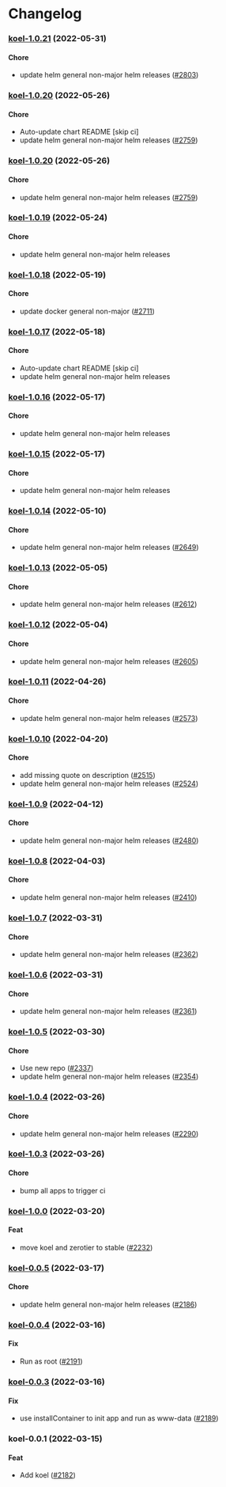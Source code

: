 # Changelog<br>


<a name="koel-1.0.21"></a>
### [koel-1.0.21](https://github.com/truecharts/apps/compare/koel-1.0.20...koel-1.0.21) (2022-05-31)

#### Chore

* update helm general non-major helm releases ([#2803](https://github.com/truecharts/apps/issues/2803))



<a name="koel-1.0.20"></a>
### [koel-1.0.20](https://github.com/truecharts/apps/compare/koel-1.0.19...koel-1.0.20) (2022-05-26)

#### Chore

* Auto-update chart README [skip ci]
* update helm general non-major helm releases ([#2759](https://github.com/truecharts/apps/issues/2759))



<a name="koel-1.0.20"></a>
### [koel-1.0.20](https://github.com/truecharts/apps/compare/koel-1.0.19...koel-1.0.20) (2022-05-26)

#### Chore

* update helm general non-major helm releases ([#2759](https://github.com/truecharts/apps/issues/2759))



<a name="koel-1.0.19"></a>
### [koel-1.0.19](https://github.com/truecharts/apps/compare/koel-1.0.18...koel-1.0.19) (2022-05-24)

#### Chore

* update helm general non-major helm releases



<a name="koel-1.0.18"></a>
### [koel-1.0.18](https://github.com/truecharts/apps/compare/koel-1.0.17...koel-1.0.18) (2022-05-19)

#### Chore

* update docker general non-major ([#2711](https://github.com/truecharts/apps/issues/2711))



<a name="koel-1.0.17"></a>
### [koel-1.0.17](https://github.com/truecharts/apps/compare/koel-1.0.15...koel-1.0.17) (2022-05-18)

#### Chore

* Auto-update chart README [skip ci]
* update helm general non-major helm releases



<a name="koel-1.0.16"></a>
### [koel-1.0.16](https://github.com/truecharts/apps/compare/koel-1.0.15...koel-1.0.16) (2022-05-17)

#### Chore

* update helm general non-major helm releases



<a name="koel-1.0.15"></a>
### [koel-1.0.15](https://github.com/truecharts/apps/compare/koel-1.0.14...koel-1.0.15) (2022-05-17)

#### Chore

* update helm general non-major helm releases



<a name="koel-1.0.14"></a>
### [koel-1.0.14](https://github.com/truecharts/apps/compare/koel-1.0.13...koel-1.0.14) (2022-05-10)

#### Chore

* update helm general non-major helm releases ([#2649](https://github.com/truecharts/apps/issues/2649))



<a name="koel-1.0.13"></a>
### [koel-1.0.13](https://github.com/truecharts/apps/compare/koel-1.0.12...koel-1.0.13) (2022-05-05)

#### Chore

* update helm general non-major helm releases ([#2612](https://github.com/truecharts/apps/issues/2612))



<a name="koel-1.0.12"></a>
### [koel-1.0.12](https://github.com/truecharts/apps/compare/koel-1.0.11...koel-1.0.12) (2022-05-04)

#### Chore

* update helm general non-major helm releases ([#2605](https://github.com/truecharts/apps/issues/2605))



<a name="koel-1.0.11"></a>
### [koel-1.0.11](https://github.com/truecharts/apps/compare/koel-1.0.10...koel-1.0.11) (2022-04-26)

#### Chore

* update helm general non-major helm releases ([#2573](https://github.com/truecharts/apps/issues/2573))



<a name="koel-1.0.10"></a>
### [koel-1.0.10](https://github.com/truecharts/apps/compare/koel-1.0.9...koel-1.0.10) (2022-04-20)

#### Chore

* add missing quote on description ([#2515](https://github.com/truecharts/apps/issues/2515))
* update helm general non-major helm releases ([#2524](https://github.com/truecharts/apps/issues/2524))



<a name="koel-1.0.9"></a>
### [koel-1.0.9](https://github.com/truecharts/apps/compare/koel-1.0.8...koel-1.0.9) (2022-04-12)

#### Chore

* update helm general non-major helm releases ([#2480](https://github.com/truecharts/apps/issues/2480))



<a name="koel-1.0.8"></a>
### [koel-1.0.8](https://github.com/truecharts/apps/compare/koel-1.0.7...koel-1.0.8) (2022-04-03)

#### Chore

* update helm general non-major helm releases ([#2410](https://github.com/truecharts/apps/issues/2410))



<a name="koel-1.0.7"></a>
### [koel-1.0.7](https://github.com/truecharts/apps/compare/koel-1.0.6...koel-1.0.7) (2022-03-31)

#### Chore

* update helm general non-major helm releases ([#2362](https://github.com/truecharts/apps/issues/2362))



<a name="koel-1.0.6"></a>
### [koel-1.0.6](https://github.com/truecharts/apps/compare/koel-1.0.5...koel-1.0.6) (2022-03-31)

#### Chore

* update helm general non-major helm releases ([#2361](https://github.com/truecharts/apps/issues/2361))



<a name="koel-1.0.5"></a>
### [koel-1.0.5](https://github.com/truecharts/apps/compare/koel-1.0.4...koel-1.0.5) (2022-03-30)

#### Chore

* Use new repo ([#2337](https://github.com/truecharts/apps/issues/2337))
* update helm general non-major helm releases ([#2354](https://github.com/truecharts/apps/issues/2354))



<a name="koel-1.0.4"></a>
### [koel-1.0.4](https://github.com/truecharts/apps/compare/koel-1.0.3...koel-1.0.4) (2022-03-26)

#### Chore

* update helm general non-major helm releases ([#2290](https://github.com/truecharts/apps/issues/2290))



<a name="koel-1.0.3"></a>
### [koel-1.0.3](https://github.com/truecharts/apps/compare/koel-1.0.2...koel-1.0.3) (2022-03-26)

#### Chore

* bump all apps to trigger ci



<a name="koel-1.0.0"></a>
### [koel-1.0.0](https://github.com/truecharts/apps/compare/koel-0.0.6...koel-1.0.0) (2022-03-20)

#### Feat

* move koel and zerotier to stable ([#2232](https://github.com/truecharts/apps/issues/2232))



<a name="koel-0.0.5"></a>
### [koel-0.0.5](https://github.com/truecharts/apps/compare/koel-0.0.4...koel-0.0.5) (2022-03-17)

#### Chore

* update helm general non-major helm releases ([#2186](https://github.com/truecharts/apps/issues/2186))



<a name="koel-0.0.4"></a>
### [koel-0.0.4](https://github.com/truecharts/apps/compare/koel-0.0.3...koel-0.0.4) (2022-03-16)

#### Fix

* Run as root ([#2191](https://github.com/truecharts/apps/issues/2191))



<a name="koel-0.0.3"></a>
### [koel-0.0.3](https://github.com/truecharts/apps/compare/koel-0.0.1...koel-0.0.3) (2022-03-16)

#### Fix

* use installContainer to init app and run as www-data ([#2189](https://github.com/truecharts/apps/issues/2189))



<a name="koel-0.0.1"></a>
### koel-0.0.1 (2022-03-15)

#### Feat

* Add koel ([#2182](https://github.com/truecharts/apps/issues/2182))
